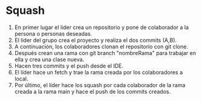 # Squash

1. En primer lugar el lider crea un repositorio y pone de colaborador a la persona o personas deseadas.
2. El lider del grupo crea el proyecto y realiza el dos commits (A,B).
3. A continuación, los colaboradores clonan el repositorio con git clone.
4. Después crean una rama con git branch "nombreRama" para trabajar en ella y crea una clase nueva.
5. Hacen tres commits y el push desde el IDE.
6. El líder hace un fetch y trae la rama creada por los colaboradores a local.
7. Por último, el líder hace los squash por cada colaborador de la rama creada a la rama main y hace el push de los commits creados.
